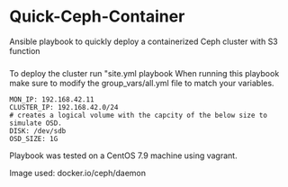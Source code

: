 # Quick-Ceph-Container
Ansible playbook to quickly deploy a containerized Ceph cluster with S3 function

###
To deploy the cluster run "site.yml playbook
When running this playbook make sure to modify the group_vars/all.yml file to match your variables.
```
MON_IP: 192.168.42.11
CLUSTER_IP: 192.168.42.0/24
# creates a logical volume with the capcity of the below size to simulate OSD.
DISK: /dev/sdb
OSD_SIZE: 1G
```


Playbook was tested on a CentOS 7.9 machine using vagrant.

Image used: docker.io/ceph/daemon
